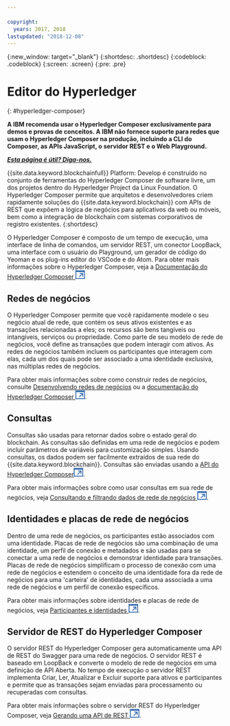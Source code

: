 ```yaml
---

copyright:
  years: 2017, 2018
lastupdated: "2018-12-08"
---
```


{:new_window: target="_blank"}
{:shortdesc: .shortdesc}
{:codeblock: .codeblock}
{:screen: .screen}
{:pre: .pre}


# Editor do Hyperledger
{: #hyperledger-composer}

**A IBM recomenda usar o Hyperledger Composer exclusivamente para demos e provas de conceitos. A IBM não fornece suporte para redes que usam o Hyperledger Composer na produção, incluindo a CLI do Composer, as APIs JavaScript, o servidor REST e o Web Playground.**

***[Esta página é útil? Diga-nos.](https://www.surveygizmo.com/s3/4501493/IBM-Blockchain-Documentation)***


{{site.data.keyword.blockchainfull}} Platform: Develop é construído no conjunto de ferramentas do Hyperledger Composer de software livre, um dos projetos dentro do Hyperledger Project da Linux Foundation. O Hyperledger Composer permite que arquitetos e desenvolvedores criem rapidamente soluções do {{site.data.keyword.blockchain}} com APIs de REST que expõem a lógica de negócios para aplicativos da web ou móveis, bem como a integração de blockchain com sistemas corporativos de registro existentes.
{:shortdesc}

O Hyperledger Composer é composto de um tempo de execução, uma interface de linha de comandos, um servidor REST, um conector LoopBack, uma interface com o usuário do Playground, um gerador de código do Yeoman e os plug-ins editor do VSCode e do Atom. Para obter mais informações sobre o Hyperledger Composer, veja a [Documentação do Hyperledger Composer ![Ícone de link externo](../images/external_link.svg "Ícone de link externo")](https://hyperledger.github.io/composer/latest/introduction/introduction.html)


## Redes de negócios

O Hyperledger Composer permite que você rapidamente modele o seu negócio atual de rede, que contém os seus ativos existentes e as transações relacionadas a eles; os recursos são bens tangíveis ou intangíveis, serviços ou propriedade. Como parte de seu modelo de rede de negócios, você define as transações que podem interagir com ativos. As redes de negócios também incluem os participantes que interagem com elas, cada um dos quais pode ser associado a uma identidade exclusiva, nas múltiplas redes de negócios.

Para obter mais informações sobre como construir redes de negócios, consulte [Desenvolvendo redes de negócios](../develop.html) ou a [documentação do Hyperledger Composer ![Ícone de link externo](../images/external_link.svg "Ícone de link externo")](https://hyperledger.github.io/composer/latest/introduction/introduction.html).

## Consultas

Consultas são usadas para retornar dados sobre o estado geral do blockchain. As consultas são definidas em uma rede de negócios e podem incluir parâmetros de variáveis para customização simples. Usando consultas, os dados podem ser facilmente extraídos de sua rede do {{site.data.keyword.blockchain}}. Consultas são enviadas usando a [API do Hyperledger Composer![Ícone de link externo](../images/external_link.svg "Ícone de link externo")](https://hyperledger.github.io/composer/latest/api/api-doc-index).

Para obter mais informações sobre como usar consultas em sua rede de negócios, veja [Consultando e filtrando dados de rede de negócios ![Ícone de link externo](../images/external_link.svg "Ícone de link externo")](https://hyperledger.github.io/composer/latest/tutorials/queries).

## Identidades e placas de rede de negócios

Dentro de uma rede de negócios, os participantes estão associados com uma identidade. Placas de rede de negócios são uma combinação de uma identidade, um perfil de conexão e metadados e são usadas para se conectar a uma rede de negócios e demonstrar identidade para transações. Placas de rede de negócios simplificam o processo de conexão com uma rede de negócios e estendem o conceito de uma identidade fora da rede de negócios para uma 'carteira' de identidades, cada uma associada a uma rede de negócios e um perfil de conexão específicos.

Para obter mais informações sobre identidades e placas de rede de negócios, veja [Participantes e identidades ![Ícone de link externo](../images/external_link.svg "Ícone de link externo")](https://hyperledger.github.io/composer/latest/managing/participantsandidentities).

## Servidor de REST do Hyperledger Composer

O servidor REST do Hyperledger Composer gera automaticamente uma API de REST do Swagger para uma rede de negócios. O servidor REST é baseado em LoopBack e converte o modelo de rede de negócios em uma definição de API Aberta. No tempo de execução o servidor REST implementa Criar, Ler, Atualizar e Excluir suporte para ativos e participantes e permite que as transações sejam enviadas para processamento ou recuperadas com consultas.

Para obter mais informações sobre o servidor REST do Hyperledger Composer, veja [Gerando uma API de REST ![Ícone de link externo](../images/external_link.svg "Ícone de link externo")](https://hyperledger.github.io/composer/latest/integrating/getting-started-rest-api).
